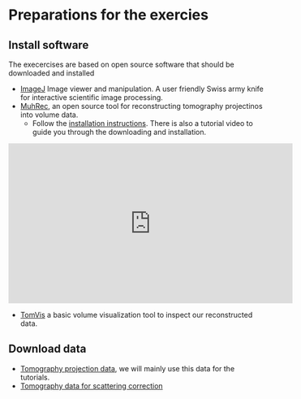 # Preparations for the exercies

## Install software
The execercises are based on open source software that should be downloaded and installed
- [ImageJ](www.fiji.sc) Image viewer and manipulation. A user friendly Swiss army knife for interactive scientific image processing.
- [MuhRec](https://github.com/neutronimaging/imagingsuite/releases/tag/v4.3-pre), an open source tool for reconstructing tomography projectinos into volume data.
  - Follow the [installation instructions](https://github.com/neutronimaging/imagingsuite/wiki/User-manuals-MuhRec-Installation). There is also a tutorial video to guide you through the downloading and installation.

<iframe width="560" height="315" src="https://www.youtube.com/embed/OP_uPeUgN0M" title="YouTube video player" frameborder="0" allow="accelerometer; autoplay; clipboard-write; encrypted-media; gyroscope; picture-in-picture" allowfullscreen></iframe>

- [TomVis](https://tomviz.org/) a basic volume visualization tool to inspect our reconstructed data.

## Download data
- [Tomography projection data](https://data.mendeley.com/datasets/g5snr785xy/2), we will mainly use this data for the tutorials.
- [Tomography data for scattering correction](https://doi.org/10.5281/zenodo.1346094)




